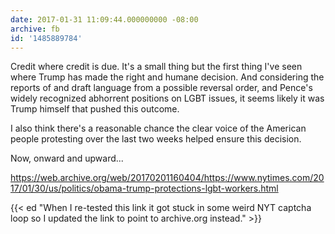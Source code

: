 ```yaml
---
date: 2017-01-31 11:09:44.000000000 -08:00
archive: fb
id: '1485889784'
---
```


Credit where credit is due. It's a small thing but the first thing I've seen where Trump has made the right and humane decision. And considering the reports of and draft language from a possible reversal order, and Pence's widely recognized abhorrent positions on LGBT issues, it seems likely it was Trump himself that pushed this outcome.

I also think there's a reasonable chance the clear voice of the American people protesting over the last two weeks helped ensure this decision.

Now, onward and upward...

https://web.archive.org/web/20170201160404/https://www.nytimes.com/2017/01/30/us/politics/obama-trump-protections-lgbt-workers.html

{{< ed "When I re-tested this link it got stuck in some weird NYT captcha loop so I updated the link to point to archive.org instead." >}}